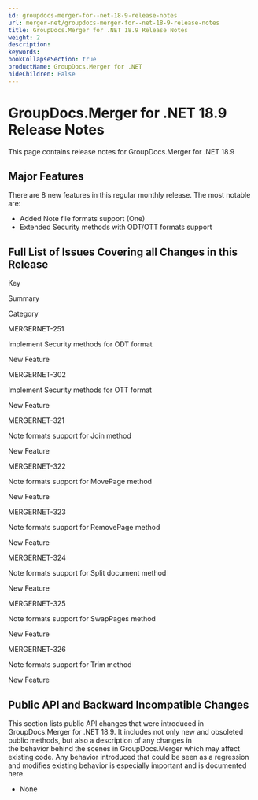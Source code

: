 ```yaml
---
id: groupdocs-merger-for--net-18-9-release-notes
url: merger-net/groupdocs-merger-for--net-18-9-release-notes
title: GroupDocs.Merger for .NET 18.9 Release Notes
weight: 2
description: 
keywords: 
bookCollapseSection: true
productName: GroupDocs.Merger for .NET
hideChildren: False
---
```


# GroupDocs.Merger for .NET 18.9 Release Notes


This page contains release notes for GroupDocs.Merger for .NET 18.9

## Major Features

There are 8 new features in this regular monthly release. The most notable are:

*   Added Note file formats support (One)
*   Extended Security methods with ODT/OTT formats support

## Full List of Issues Covering all Changes in this Release

Key

Summary

Category

MERGERNET-251

Implement Security methods for ODT format

New Feature

MERGERNET-302

Implement Security methods for OTT format

New Feature

MERGERNET-321

Note formats support for Join method

New Feature

MERGERNET-322

Note formats support for MovePage method

New Feature

MERGERNET-323

Note formats support for RemovePage method

New Feature

MERGERNET-324

Note formats support for Split document method

New Feature

MERGERNET-325

Note formats support for SwapPages method

New Feature

MERGERNET-326

Note formats support for Trim method

New Feature

## Public API and Backward Incompatible Changes

This section lists public API changes that were introduced in GroupDocs.Merger for .NET 18.9. It includes not only new and obsoleted public methods, but also a description of any changes in the behavior behind the scenes in GroupDocs.Merger which may affect existing code. Any behavior introduced that could be seen as a regression and modifies existing behavior is especially important and is documented here.

*   None

